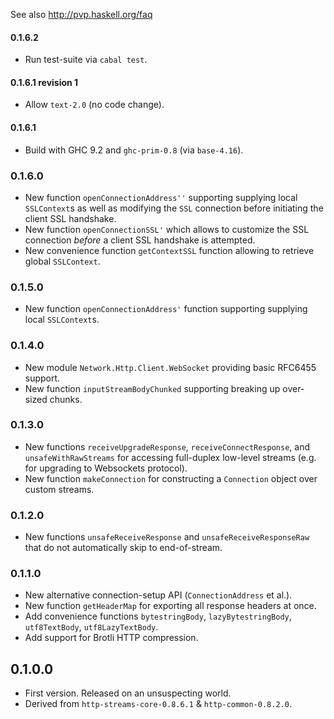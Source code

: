 See also http://pvp.haskell.org/faq

#### 0.1.6.2

* Run test-suite via `cabal test`.

#### 0.1.6.1 revision 1

* Allow `text-2.0` (no code change).

#### 0.1.6.1

* Build with GHC 9.2 and `ghc-prim-0.8` (via `base-4.16`).

### 0.1.6.0

* New function `openConnectionAddress''` supporting supplying local `SSLContext`s as well as modifying the `SSL` connection before initiating the client SSL handshake.
* New function `openConnectionSSL'` which allows to customize the SSL connection _before_ a client SSL handshake is attempted.
* New convenience function `getContextSSL` function allowing to retrieve global `SSLContext`.

### 0.1.5.0

* New function `openConnectionAddress'` function supporting supplying local `SSLContext`s.

### 0.1.4.0

* New module `Network.Http.Client.WebSocket` providing basic RFC6455 support.
* New function `inputStreamBodyChunked` supporting breaking up over-sized chunks.

### 0.1.3.0

* New functions `receiveUpgradeResponse`, `receiveConnectResponse`, and `unsafeWithRawStreams` for accessing full-duplex low-level streams (e.g. for upgrading to Websockets protocol).
* New function `makeConnection` for constructing a `Connection` object over custom streams.

### 0.1.2.0

* New functions `unsafeReceiveResponse` and `unsafeReceiveResponseRaw` that do not automatically skip to end-of-stream.

### 0.1.1.0

* New alternative connection-setup API (`ConnectionAddress` et al.).
* New function `getHeaderMap` for exporting all response headers at once.
* Add convenience functions `bytestringBody`, `lazyBytestringBody`, `utf8TextBody`, `utf8LazyTextBody`.
* Add support for Brotli HTTP compression.

## 0.1.0.0

* First version. Released on an unsuspecting world.
* Derived from `http-streams-core-0.8.6.1` & `http-common-0.8.2.0`.
